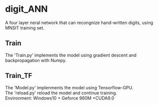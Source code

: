 # digit_ANN
A four layer neral network that can recongnize hand-written digits, using MNSIT training set.
## Train
The 'Train.py' implements the model using gradient descent and backpropagation with Numpy.
## Train_TF
The 'Model.py' implenments the model using Tensorflow-GPU.   
The 'reload.py' reload the model and continue training.  
Environment: Windows10 + Geforce 960M +CUDA9.0

